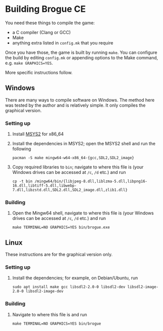 Building Brogue CE
==================

You need these things to compile the game:

- a C compiler (Clang or GCC)
- Make
- anything extra listed in `config.mk` that you require

Once you have those, the game is built by running `make`. You can configure
the build by editing `config.mk` or appending options to the Make command,
e.g. `make GRAPHICS=YES`.

More specific instructions follow.


Windows
-------

There are many ways to compile software on Windows. The method here was
tested by the author and is relatively simple. It only compiles the graphical
version.

### Setting up

1. Install [MSYS2](https://www.msys2.org/) for x86_64

2. Install the dependencies in MSYS2; open the MSYS2 shell and run the following

    ```
    pacman -S make mingw64-w64-x86_64-{gcc,SDL2,SDL2_image}
    ```

3. Copy required libraries to `bin`; navigate to where this file is (your
Windows drives can be accessed at `/c`, `/d` etc.) and run

    ```
    cp -t bin /mingw64/bin/{libjpeg-8.dll,liblzma-5.dll,libpng16-16.dll,libtiff-5.dll,libwebp-7.dll,libzstd.dll,SDL2.dll,SDL2_image.dll,zlib1.dll}
    ```

### Building

1. Open the Mingw64 shell, navigate to where this file is (your Windows
drives can be accessed at `/c`, `/d` etc.) and run

    ```
    make TERMINAL=NO GRAPHICS=YES bin/brogue.exe
    ```

Linux
-----

These instructions are for the graphical version only.

### Setting up

1. Install the dependencies; for example, on Debian/Ubuntu, run

    ```
    sudo apt install make gcc libsdl2-2.0-0 libsdl2-dev libsdl2-image-2.0-0 libsdl2-image-dev
    ```

### Building

1. Navigate to where this file is and run

    ```
    make TERMINAL=NO GRAPHICS=YES bin/brogue
    ```
